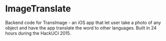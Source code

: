 # ImageTranslate
Backend code for TransImage - an iOS app that let user take a photo of any object and have the app translate the word to other languages. Built in 24 hours during the HackUCI 2015.
